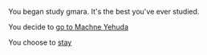 You began study gmara.
It's the best you've ever studied.

You decide to [go to Machne Yehuda](machne-yehuda/machne-yehuda.md)

You choose to [stay](you-did-well/you-did-well.md)
